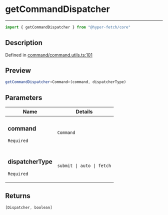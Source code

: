 

# getCommandDispatcher

<div class="api-docs__separator" data-reactroot="">

---

</div><div class="api-docs__import" data-reactroot="">

```ts
import { getCommandDispatcher } from "@hyper-fetch/core"
```

</div><div class="api-docs__section">

## Description

</div><div class="api-docs__description"><span class="api-docs__do-not-parse">



</span></div><p class="api-docs__definition">

Defined in [command/command.utils.ts:101](https://github.com/BetterTyped/hyper-fetch/blob/9cf1f580/packages/core/src/command/command.utils.ts#L101)

</p><div class="api-docs__section">

## Preview

</div><div class="api-docs__preview fn">

```ts
getCommandDispatcher<Command>(command, dispatcherType)
```

</div><div class="api-docs__section">

## Parameters

</div><div class="api-docs__parameters"><table><thead><tr><th>Name</th><th>Details</th></tr></thead><tbody><tr param-data="command"><td class="api-docs__param-name required">

### command 

`Required`

</td><td class="api-docs__param-type">

`Command`

</td></tr><tr param-data="dispatcherType"><td class="api-docs__param-name required">

### dispatcherType 

`Required`

</td><td class="api-docs__param-type">

`submit | auto | fetch`

</td></tr></tbody></table></div><div class="api-docs__section">

## Returns

</div><div class="api-docs__returns">

```ts
[Dispatcher, boolean]
```

</div>